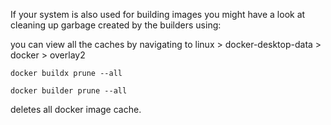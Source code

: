 If your system is also used for building images you might have a look at cleaning up garbage created by the builders using:

you can view all the caches by navigating to linux > docker-desktop-data > docker > overlay2

`docker buildx prune --all`

`docker builder prune --all`

deletes all docker image cache.
